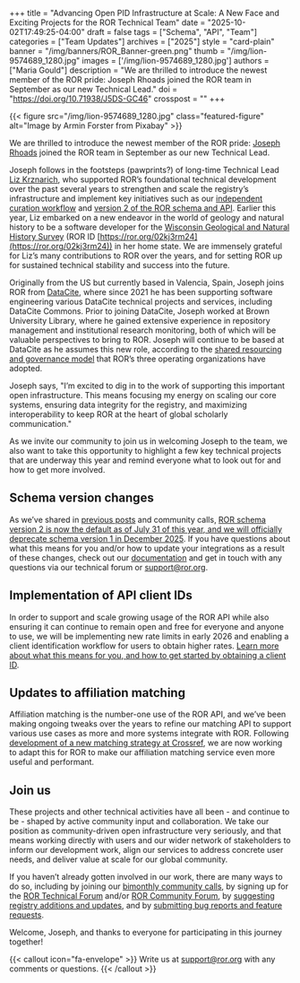 +++ 
title = "Advancing Open PID Infrastructure at Scale: A New Face and Exciting Projects for the ROR Technical Team" 
date = "2025-10-02T17:49:25-04:00"
draft = false 
tags = ["Schema", "API", "Team"] 
categories = ["Team Updates"] 
archives = ["2025"]
style = "card-plain" 
banner = "/img/banners/ROR_Banner-green.png" 
thumb = "/img/lion-9574689_1280.jpg" 
images = ['/img/lion-9574689_1280.jpg']
authors = ["Maria Gould"] 
description = "We are thrilled to introduce the newest member of the ROR pride: Joseph Rhoads joined the ROR team in September as our new Technical Lead."
doi = "https://doi.org/10.71938/J5DS-GC46"
crosspost = ""
+++ 


{{< figure src="/img/lion-9574689_1280.jpg" class="featured-figure" alt="Image by Armin Forster from Pixabay" >}}

We are thrilled to introduce the newest member of the ROR pride: [Joseph Rhoads](/authors/joseph-rhoads/) joined the ROR team in September as our new Technical Lead.

Joseph follows in the footsteps (pawprints?) of long-time Technical Lead [Liz Krznarich](/authors/liz-krznarich), who supported ROR’s foundational technical development over the past several years to strengthen and scale the registry’s infrastructure and implement key initiatives such as our [independent curation workflow](/blog/2022-03-17-first-independent-release/) and [version 2 of the ROR schema and API](/blog/2024-04-15-announcing-ror-v2/). Earlier this year, Liz embarked on a new endeavor in the world of geology and natural history to be a software developer for the [Wisconsin Geological and Natural History Survey](https://home.wgnhs.wisc.edu/) (ROR ID [https://ror.org/02kj3rm24](https://ror.org/02kj3rm24)) in her home state. We are immensely grateful for Liz’s many contributions to ROR over the years, and for setting ROR up for sustained technical stability and success into the future. 

Originally from the US but currently based in Valencia, Spain, Joseph joins ROR from [DataCite](https://datacite.org), where since 2021 he has been supporting software engineering various DataCite technical projects and services, including DataCite Commons. Prior to joining DataCite, Joseph worked at Brown University Library, where he gained extensive experience in repository management and institutional research monitoring, both of which will be valuable perspectives to bring to ROR. Joseph will continue to be based at DataCite as he assumes this new role, according to the [shared resourcing and governance model](/about/#governance) that ROR’s three operating organizations have adopted. 

Joseph says, "I’m excited to dig in to the work of supporting this important open infrastructure. This means focusing my energy on scaling our core systems, ensuring data integrity for the registry, and maximizing interoperability to keep ROR at the heart of global scholarly communication."

As we invite our community to join us in welcoming Joseph to the team, we also want to take this opportunity to highlight a few key technical projects that are underway this year and remind everyone what to look out for and how to get more involved. 

## Schema version changes

As we’ve shared in [previous posts](/tags/schema/) and community calls, [ROR schema version 2 is now the default as of July 31 of this year, and we will officially deprecate schema version 1 in December 2025](/blog/2025-06-11-v1-sunset/). If you have questions about what this means for you and/or how to update your integrations as a result of these changes, check out our [documentation](https://ror.readme.io) and get in touch with any questions via our technical forum or [support@ror.org](mailto:support@ror.org). 

## Implementation of API client IDs

In order to support and scale growing usage of the ROR API while also ensuring it can continue to remain open and free for everyone and anyone to use, we will be implementing new rate limits in early 2026 and enabling a client identification workflow for users to obtain higher rates. [Learn more about what this means for you, and how to get started by obtaining a client ID](https://ror.readme.io/docs/client-id#/). 

## Updates to affiliation matching

Affiliation matching is the number-one use of the ROR API, and we’ve been making ongoing tweaks over the years to refine our matching API to support various use cases as more and more systems integrate with ROR. Following [development of a new matching strategy at Crossref](/blog/2025-01-27-faster-affiliation-matching/), we are now working to adapt this for ROR to make our affiliation matching service even more useful and performant. 

## Join us

These projects and other technical activities have all been - and continue to be - shaped by active community input and collaboration. We take our position as community-driven open infrastructure very seriously, and that means working directly with users and our wider network of stakeholders to inform our development work, align our services to address concrete user needs, and deliver value at scale for our global community.

If you haven’t already gotten involved in our work, there are many ways to do so, including by joining our [bimonthly community calls](/events), by signing up for the [ROR Technical Forum](https://groups.google.com/a/ror.org/g/ror-tech) and/or [ROR Community Forum](https://groups.google.com/a/ror.org/g/ror-community), by [suggesting registry additions and updates](https://curation-request.ror.org), and by [submitting bug reports and feature requests](https://github.com/ror-community/ror-roadmap). 

Welcome, Joseph, and thanks to everyone for participating in this journey together! 

{{< callout icon="fa-envelope" >}} 
Write us at support@ror.org with any comments or questions.
{{< /callout >}} 